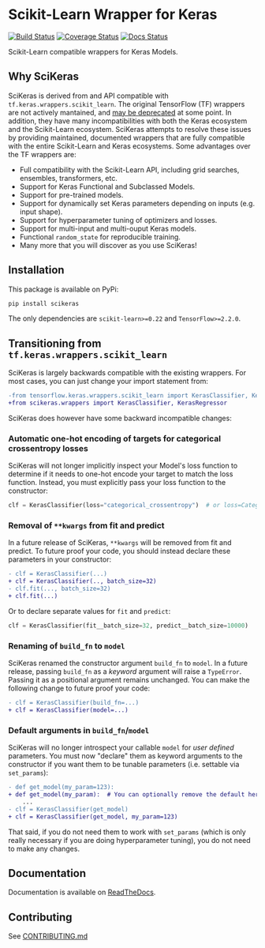 # Scikit-Learn Wrapper for Keras

[![Build Status](https://github.com/adriangb/scikeras/workflows/Tests/badge.svg)](https://github.com/adriangb/scikeras/actions?query=workflow%3ATests+branch%3Amaster)
[![Coverage Status](https://codecov.io/gh/adriangb/scikeras/branch/master/graph/badge.svg)](https://codecov.io/gh/adriangb/scikeras)
[![Docs Status](https://readthedocs.org/projects/docs/badge/?version=latest)](https://scikeras.readthedocs.io/en/latest/?badge=latest)

Scikit-Learn compatible wrappers for Keras Models.

## Why SciKeras

SciKeras is derived from and API compatible with `tf.keras.wrappers.scikit_learn`. The original TensorFlow (TF) wrappers are not actively mantained,
and [may be deprecated](https://github.com/tensorflow/tensorflow/pull/37201#pullrequestreview-391650001) at some point.
In addition, they have many incompatibilities with both the Keras ecosystem and the Scikit-Learn ecosystem.
SciKeras attempts to resolve these issues by providing maintained, documented wrappers that are fully compatible with the
entire Scikit-Learn and Keras ecosystems. Some advantages over the TF wrappers are:

* Full compatibility with the Scikit-Learn API, including grid searches, ensembles, transformers, etc.
* Support for Keras Functional and Subclassed Models.
* Support for pre-trained models.
* Support for dynamically set Keras parameters depending on inputs (e.g. input shape).
* Support for hyperparameter tuning of optimizers and losses.
* Support for multi-input and multi-ouput Keras models.
* Functional `random_state` for reproducible training.
* Many more that you will discover as you use SciKeras!

## Installation

This package is available on PyPi:

```bash
pip install scikeras
```

The only dependencies are `scikit-learn>=0.22` and `TensorFlow>=2.2.0`.

## Transitioning from `tf.keras.wrappers.scikit_learn`

SciKeras is largely backwards compatible with the existing wrappers. For most cases, you can just change your import statement from:

```diff
-from tensorflow.keras.wrappers.scikit_learn import KerasClassifier, KerasRegressor
+from scikeras.wrappers import KerasClassifier, KerasRegressor
```

SciKeras does however have some backward incompatible changes:

### Automatic one-hot encoding of targets for categorical crossentropy losses

SciKeras will not longer implicitly inspect your Model's loss function to determine if
it needs to one-hot encode your target to match the loss function. Instead, you must explicitly
pass your loss function to the constructor:

```python
clf = KerasClassifier(loss="categorical_crossentropy")  # or loss=CategoricalCrossentropy(), etc.
```

### Removal of `**kwargs` from fit and predict

In a future release of SciKeras, `**kwargs` will be removed from fit and predict. To future
proof your code, you should instead declare these parameters in your constructor:

```diff
- clf = KerasClassifier(...)
+ clf = KerasClassifier(.., batch_size=32)
- clf.fit(..., batch_size=32)
+ clf.fit(...)
```

Or to declare separate values for `fit` and `predict`:

```python
clf = KerasClassifier(fit__batch_size=32, predict__batch_size=10000)
```

### Renaming of `build_fn` to `model`

SciKeras renamed the constructor argument `build_fn` to `model`. In a future release,
passing `build_fn` as a _keyword_ argument will raise a `TypeError`. Passing it as a positional
argument remains unchanged. You can make the following change to future proof your code:

```diff
- clf = KerasClassifier(build_fn=...)
+ clf = KerasClassifier(model=...)
```

### Default arguments in `build_fn`/`model`

SciKeras will no longer introspect your callable `model` for _user defined_ parameters. You
must now "declare" them as keyword arguments to the constructor if you want them to be
tunable parameters (i.e. settable via `set_params`):

```diff
- def get_model(my_param=123):
+ def get_model(my_param):  # You can optionally remove the default here
    ...
- clf = KerasClassifier(get_model)
+ clf = KerasClassifier(get_model, my_param=123)
```

That said, if you do not need them to work with `set_params` (which is only really
necessary if you are doing hyperparameter tuning), you do not need to make any changes.

## Documentation

Documentation is available on [ReadTheDocs](https://scikeras.readthedocs.io/en/latest/).

## Contributing

See [CONTRIBUTING.md](https://github.com/adriangb/scikeras/blob/master/CONTRIBUTING.md)

